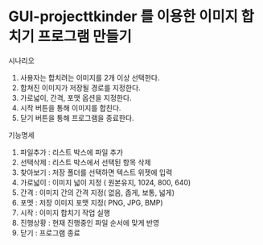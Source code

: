 
# GUI-projecttkinder 를 이용한 이미지 합치기 프로그램 만들기

시나리오
1. 사용자는 합치려는 이미지를 2개 이상 선택한다.
2. 합쳐진 이미지가 저장될 경로를 지정한다.
3. 가로넓이, 간격, 포맷 옵션을 지정한다.
4. 시작 버튼을 통해 이미지를 합친다.
5. 닫기 버튼을 통해 프로그램을 종료한다.

기능명세
1. 파일추가 : 리스트 박스에 파일 추가
2. 선택삭제 : 리스트 박스에서 선택된 항목 삭제
3. 찾아보기 : 저장 폴더를 선택하면 텍스트 위젯에 입력
4. 가로넓이 : 이미지 넓이 지정 ( 원본유지, 1024, 800, 640)
5. 간격 : 이미지 간의 간격 지정( 없음, 좁게, 보통, 넓게)
6. 포멧 : 저장 이미지 포맷 지정( PNG, JPG, BMP)
7. 시작 : 이미지 합치기 작업 실행
8. 진행상황 : 현재 진행중인 파일 순서에 맞게 반영
9. 닫기 : 프로그램 종료
